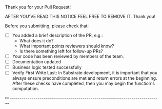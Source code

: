 Thank you for your Pull Request!

AFTER YOU'VE READ THIS NOTICE FEEL FREE TO REMOVE IT.
Thank you!

Before you submitting, please check that:

- [ ] You added a brief description of the PR, e.g.:
  - What does it do?
  - What important points reviewers should know?
  - Is there something left for follow-up PRs?
- [ ] Your code has been reviewed by members of the team.
- [ ] Documentation updated
- [ ] Business logic tested successfully
- [ ] Verify First Write Last: In Substrate development, it is important that you always ensure preconditions are met and return errors at the beginning. After these checks have completed, then you may begin the function's computation.

✄ -----------------------------------------------------------------------------
